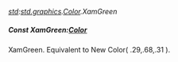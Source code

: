 _[std](../../modules/std/std-module.md):[std.graphics](../../modules/std/std-graphics.md).[Color](../../modules/std/std-graphics-color.md).XamGreen_
##### Const XamGreen:[Color](../../modules/std/std-graphics-color.md)
XamGreen. Equivalent to New Color( .29,.68,.31 ).
